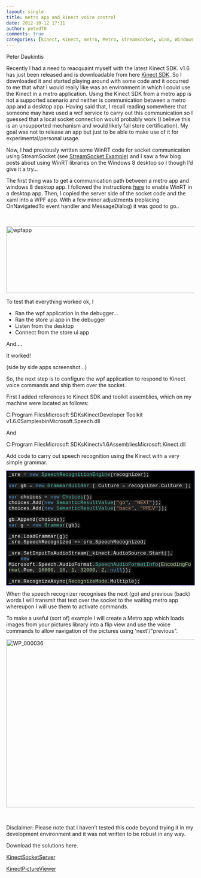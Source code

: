 ```yaml
---
layout: single
title: metro app and kinect voice control
date: 2012-10-12 17:11
author: peted70
comments: true
categories: [kinect, Kinect, metro, Metro, streamsocket, win8, Windows 8, winrt, WinRT]
---
```

<p>Peter Daukintis</p>  <p>Recently I had a need to reacquaint myself with the latest Kinect SDK. v1.6 has just been released and is downloadable from here <a href="http://www.microsoft.com/en-us/kinectforwindows/develop/developer-downloads.aspx" target="_blank">Kinect SDK</a>. So I downloaded it and started playing around with some code and it occurred to me that what I would really like was an environment in which I could use the Kinect in a metro application. Using the Kinect SDK from a metro app is not a supported scenario and neither is communication between a metro app and a desktop app. Having said that, I recall reading somewhere that someone may have used a wcf service to carry out this communication so I guessed that a local socket connection would probably work (I believe this is an unsupported mechanism and would likely fail store certification). My goal was not to release an app but just to be able to make use of it for experimental/personal usage. </p>  <p>Now, I had previously written some WinRT code for socket communication using StreamSocket (see <a href="http://babaandthepigman.wordpress.com/2012/04/07/streamsocket-example-c-metro/" target="_blank">StreamSocket Example</a>) and I saw a few blog posts about using WinRT libraries on the Windows 8 desktop so I though I’d give it a try…</p>  <p>The first thing was to get a communication path between a metro app and windows 8 desktop app. I followed the instructions <a href="http://www.codeproject.com/Articles/457335/How-to-call-WinRT-APIs-from-NET-desktop-apps" target="_blank">here</a> to enable WinRT in a desktop app. Then, I copied the server side of the socket code and the xaml into a WPF app. With a few minor adjustments (replacing OnNavigatedTo event handler and MessageDialog) it was good to go..</p>  <p>&#160;</p>  <p><a href="http://peted.azurewebsites.net/wp-content/uploads/2012/10/wpfapp.png"><img style="background-image:none;padding-left:0;padding-right:0;display:block;float:none;margin-left:auto;margin-right:auto;padding-top:0;border-width:0;" title="wpfapp" border="0" alt="wpfapp" src="http://peted.azurewebsites.net/wp-content/uploads/2012/10/wpfapp_thumb.png" width="662" height="179" /></a></p>  <p>To test that everything worked ok, I </p>  <ul>   <li>Ran the wpf application in the debugger… </li>    <li>Ran the store ui app in the debugger </li>    <li>Listen from the desktop </li>    <li>Connect from the store ui app </li> </ul>  <p>And….</p>  <p>It worked!</p>  <p>(side by side apps screenshot…)</p>  <p>So, the next step is to configure the wpf application to respond to Kinect voice commands and ship them over the socket.</p>  <p>First I added references to Kinect SDK and toolkit assemblies, which on my machine were located as follows: </p>  <p>C:Program FilesMicrosoft SDKsKinectDeveloper Toolkit v1.6.0SamplesbinMicrosoft.Speech.dll</p>  <p>And </p>  <p>C:Program FilesMicrosoft SDKsKinectv1.6AssembliesMicrosoft.Kinect.dll</p>  <p>Add code to carry out speech recognition using the Kinect with a very simple grammar.</p>  <div style="margin:0;display:inline;float:none;padding:0;" id="scid:9ce6104f-a9aa-4a17-a79f-3a39532ebf7c:7e165134-1067-4cb6-9052-bd722835859a" class="wlWriterEditableSmartContent"> <div style="border:#000080 1px solid;color:#000;font-family:'Courier New', Courier, Monospace;font-size:10pt;"> <div style="background-color:#000000;overflow:auto;padding:2px 5px;"><span style="background:#1e1e1e;color:#dcdcdc;"></span><span style="background:#1e1e1e;color:#ffffff;">_sre</span><span style="background:#1e1e1e;color:#dcdcdc;"> </span><span style="background:#1e1e1e;color:#b4b4b4;">=</span><span style="background:#1e1e1e;color:#dcdcdc;"> </span><span style="background:#1e1e1e;color:#569cd6;">new</span><span style="background:#1e1e1e;color:#dcdcdc;"> </span><span style="background:#1e1e1e;color:#4ec9b0;">SpeechRecognitionEngine</span><span style="background:#1e1e1e;color:#dcdcdc;">(</span><span style="background:#1e1e1e;color:#ffffff;">recognizer</span><span style="background:#1e1e1e;color:#dcdcdc;">);</span><br> <br> <span style="background:#1e1e1e;color:#dcdcdc;"></span><span style="background:#1e1e1e;color:#569cd6;">var</span><span style="background:#1e1e1e;color:#dcdcdc;"> </span><span style="background:#1e1e1e;color:#ffffff;">gb</span><span style="background:#1e1e1e;color:#dcdcdc;"> </span><span style="background:#1e1e1e;color:#b4b4b4;">=</span><span style="background:#1e1e1e;color:#dcdcdc;"> </span><span style="background:#1e1e1e;color:#569cd6;">new</span><span style="background:#1e1e1e;color:#dcdcdc;"> </span><span style="background:#1e1e1e;color:#4ec9b0;">GrammarBuilder</span><span style="background:#1e1e1e;color:#dcdcdc;"> { </span><span style="background:#1e1e1e;color:#ffffff;">Culture</span><span style="background:#1e1e1e;color:#dcdcdc;"> </span><span style="background:#1e1e1e;color:#b4b4b4;">=</span><span style="background:#1e1e1e;color:#dcdcdc;"> </span><span style="background:#1e1e1e;color:#ffffff;">recognizer</span><span style="background:#1e1e1e;color:#b4b4b4;">.</span><span style="background:#1e1e1e;color:#ffffff;">Culture</span><span style="background:#1e1e1e;color:#dcdcdc;"> };</span><br> <br> <span style="background:#1e1e1e;color:#dcdcdc;"></span><span style="background:#1e1e1e;color:#569cd6;">var</span><span style="background:#1e1e1e;color:#dcdcdc;"> </span><span style="background:#1e1e1e;color:#ffffff;">choices</span><span style="background:#1e1e1e;color:#dcdcdc;"> </span><span style="background:#1e1e1e;color:#b4b4b4;">=</span><span style="background:#1e1e1e;color:#dcdcdc;"> </span><span style="background:#1e1e1e;color:#569cd6;">new</span><span style="background:#1e1e1e;color:#dcdcdc;"> </span><span style="background:#1e1e1e;color:#4ec9b0;">Choices</span><span style="background:#1e1e1e;color:#dcdcdc;">();</span><br> <span style="background:#1e1e1e;color:#dcdcdc;"></span><span style="background:#1e1e1e;color:#ffffff;">choices</span><span style="background:#1e1e1e;color:#b4b4b4;">.</span><span style="background:#1e1e1e;color:#ffffff;">Add</span><span style="background:#1e1e1e;color:#dcdcdc;">(</span><span style="background:#1e1e1e;color:#569cd6;">new</span><span style="background:#1e1e1e;color:#dcdcdc;"> </span><span style="background:#1e1e1e;color:#4ec9b0;">SemanticResultValue</span><span style="background:#1e1e1e;color:#dcdcdc;">(</span><span style="background:#1e1e1e;color:#d69d85;">&quot;go&quot;</span><span style="background:#1e1e1e;color:#dcdcdc;">, </span><span style="background:#1e1e1e;color:#d69d85;">&quot;NEXT&quot;</span><span style="background:#1e1e1e;color:#dcdcdc;">));</span><br> <span style="background:#1e1e1e;color:#dcdcdc;"></span><span style="background:#1e1e1e;color:#ffffff;">choices</span><span style="background:#1e1e1e;color:#b4b4b4;">.</span><span style="background:#1e1e1e;color:#ffffff;">Add</span><span style="background:#1e1e1e;color:#dcdcdc;">(</span><span style="background:#1e1e1e;color:#569cd6;">new</span><span style="background:#1e1e1e;color:#dcdcdc;"> </span><span style="background:#1e1e1e;color:#4ec9b0;">SemanticResultValue</span><span style="background:#1e1e1e;color:#dcdcdc;">(</span><span style="background:#1e1e1e;color:#d69d85;">&quot;back&quot;</span><span style="background:#1e1e1e;color:#dcdcdc;">, </span><span style="background:#1e1e1e;color:#d69d85;">&quot;PREV&quot;</span><span style="background:#1e1e1e;color:#dcdcdc;">));</span><br> <br> <span style="background:#1e1e1e;color:#dcdcdc;"></span><span style="background:#1e1e1e;color:#ffffff;">gb</span><span style="background:#1e1e1e;color:#b4b4b4;">.</span><span style="background:#1e1e1e;color:#ffffff;">Append</span><span style="background:#1e1e1e;color:#dcdcdc;">(</span><span style="background:#1e1e1e;color:#ffffff;">choices</span><span style="background:#1e1e1e;color:#dcdcdc;">);</span><br> <span style="background:#1e1e1e;color:#dcdcdc;"></span><span style="background:#1e1e1e;color:#569cd6;">var</span><span style="background:#1e1e1e;color:#dcdcdc;"> </span><span style="background:#1e1e1e;color:#ffffff;">g</span><span style="background:#1e1e1e;color:#dcdcdc;"> </span><span style="background:#1e1e1e;color:#b4b4b4;">=</span><span style="background:#1e1e1e;color:#dcdcdc;"> </span><span style="background:#1e1e1e;color:#569cd6;">new</span><span style="background:#1e1e1e;color:#dcdcdc;"> </span><span style="background:#1e1e1e;color:#4ec9b0;">Grammar</span><span style="background:#1e1e1e;color:#dcdcdc;">(</span><span style="background:#1e1e1e;color:#ffffff;">gb</span><span style="background:#1e1e1e;color:#dcdcdc;">);</span><br> <br> <span style="background:#1e1e1e;color:#dcdcdc;"></span><span style="background:#1e1e1e;color:#ffffff;">_sre</span><span style="background:#1e1e1e;color:#b4b4b4;">.</span><span style="background:#1e1e1e;color:#ffffff;">LoadGrammar</span><span style="background:#1e1e1e;color:#dcdcdc;">(</span><span style="background:#1e1e1e;color:#ffffff;">g</span><span style="background:#1e1e1e;color:#dcdcdc;">);</span><br> <span style="background:#1e1e1e;color:#dcdcdc;"></span><span style="background:#1e1e1e;color:#ffffff;">_sre</span><span style="background:#1e1e1e;color:#b4b4b4;">.</span><span style="background:#1e1e1e;color:#ffffff;">SpeechRecognized</span><span style="background:#1e1e1e;color:#dcdcdc;"> </span><span style="background:#1e1e1e;color:#b4b4b4;">+=</span><span style="background:#1e1e1e;color:#dcdcdc;"> </span><span style="background:#1e1e1e;color:#ffffff;">sre_SpeechRecognized</span><span style="background:#1e1e1e;color:#dcdcdc;">;</span><br> <br> <span style="background:#1e1e1e;color:#dcdcdc;"></span><span style="background:#1e1e1e;color:#ffffff;">_sre</span><span style="background:#1e1e1e;color:#b4b4b4;">.</span><span style="background:#1e1e1e;color:#ffffff;">SetInputToAudioStream</span><span style="background:#1e1e1e;color:#dcdcdc;">(</span><span style="background:#1e1e1e;color:#ffffff;">_kinect</span><span style="background:#1e1e1e;color:#b4b4b4;">.</span><span style="background:#1e1e1e;color:#ffffff;">AudioSource</span><span style="background:#1e1e1e;color:#b4b4b4;">.</span><span style="background:#1e1e1e;color:#ffffff;">Start</span><span style="background:#1e1e1e;color:#dcdcdc;">(),</span><br>     <span style="background:#1e1e1e;color:#dcdcdc;"></span><span style="background:#1e1e1e;color:#569cd6;">new</span><span style="background:#1e1e1e;color:#dcdcdc;"> </span><span style="background:#1e1e1e;color:#ffffff;">Microsoft</span><span style="background:#1e1e1e;color:#b4b4b4;">.</span><span style="background:#1e1e1e;color:#ffffff;">Speech</span><span style="background:#1e1e1e;color:#b4b4b4;">.</span><span style="background:#1e1e1e;color:#ffffff;">AudioFormat</span><span style="background:#1e1e1e;color:#b4b4b4;">.</span><span style="background:#1e1e1e;color:#4ec9b0;">SpeechAudioFormatInfo</span><span style="background:#1e1e1e;color:#dcdcdc;">(</span><span style="background:#1e1e1e;color:#b8d7a3;">EncodingFormat</span><span style="background:#1e1e1e;color:#b4b4b4;">.</span><span style="background:#1e1e1e;color:#ffffff;">Pcm</span><span style="background:#1e1e1e;color:#dcdcdc;">, </span><span style="background:#1e1e1e;color:#b5cea8;">16000</span><span style="background:#1e1e1e;color:#dcdcdc;">, </span><span style="background:#1e1e1e;color:#b5cea8;">16</span><span style="background:#1e1e1e;color:#dcdcdc;">, </span><span style="background:#1e1e1e;color:#b5cea8;">1</span><span style="background:#1e1e1e;color:#dcdcdc;">, </span><span style="background:#1e1e1e;color:#b5cea8;">32000</span><span style="background:#1e1e1e;color:#dcdcdc;">, </span><span style="background:#1e1e1e;color:#b5cea8;">2</span><span style="background:#1e1e1e;color:#dcdcdc;">, </span><span style="background:#1e1e1e;color:#569cd6;">null</span><span style="background:#1e1e1e;color:#dcdcdc;">));</span><br> <br> <span style="background:#1e1e1e;color:#dcdcdc;"></span><span style="background:#1e1e1e;color:#ffffff;">_sre</span><span style="background:#1e1e1e;color:#b4b4b4;">.</span><span style="background:#1e1e1e;color:#ffffff;">RecognizeAsync</span><span style="background:#1e1e1e;color:#dcdcdc;">(</span><span style="background:#1e1e1e;color:#b8d7a3;">RecognizeMode</span><span style="background:#1e1e1e;color:#b4b4b4;">.</span><span style="background:#1e1e1e;color:#ffffff;">Multiple</span><span style="background:#1e1e1e;color:#dcdcdc;">);</span></div> </div> </div>  <p>When the speech recognizer recognises the next (go) and previous (back) words I will transmit that text over the socket to the waiting metro app whereupon I will use them to activate commands.</p>  <p>To make a useful (sort of) example I will create a Metro app which loads images from your pictures library into a flip view and use the voice commands to allow navigation of the pictures using 'next'/&quot;previous&quot;.</p>       <a href="http://peted.azurewebsites.net/wp-content/uploads/2012/10/wp_000036.jpg"><img style="background-image:none;border-bottom:0;border-left:0;padding-left:0;padding-right:0;display:block;float:none;margin-left:auto;border-top:0;margin-right:auto;border-right:0;padding-top:0;" title="WP_000036" border="0" alt="WP_000036" src="http://peted.azurewebsites.net/wp-content/uploads/2012/10/wp_000036_thumb.jpg" width="573" height="449" /></a>  <p>&#160;</p>  <p>Disclaimer: Please note that I haven’t tested this code beyond trying it in my development environment and it was not written to be robust in any way.</p>  <p>Download the solutions here.</p>  <p><a href="http://sdrv.ms/QW12JJ" target="_blank">KinectSocketServer</a></p>  <p><a href="http://sdrv.ms/QW1bwX" target="_blank">KinectPictureViewer</a></p>
